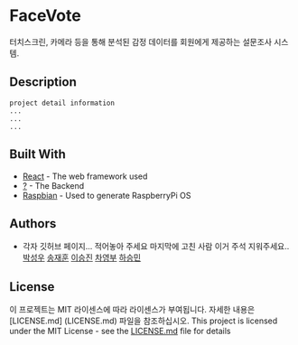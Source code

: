 # FaceVote

터치스크린, 카메라 등을 통해 분석된 감정 데이터를 회원에게 제공하는 설문조사 시스템.  


## Description
```
project detail information
...
...
...
```
## Built With

* [React](https://react-cn.github.io/react/docs/getting-started.html) - The web framework used
* [?](https://edu.ssafy.com) - The Backend
* [Raspbian](https://www.raspberrypi.org/) - Used to generate RaspberryPi OS

## Authors
* 각자 깃허브 페이지... 적어놓아 주세요 마지막에 고친 사람 이거 주석 지워주세요..
[박성우](https://github.com/koco0371)
[송재훈](https://github.com/)
[이승진](https://github.com/lsjboy93)
[차영부](https://github.com/)
[하승민](https://github.com/Seung-minnn)

## License

이 프로젝트는 MIT 라이센스에 따라 라이센스가 부여됩니다. 자세한 내용은 [LICENSE.md] (LICENSE.md) 파일을 참조하십시오.
This project is licensed under the MIT License - see the [LICENSE.md](LICENSE.md) file for details


